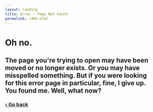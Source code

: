 ```yaml
---
layout: landing
title: Error — Page Not Found
permalink: /404.html
---
```


# Oh no.

## The page you're trying to open may have been moved or no longer exists. Or you may have misspelled something. But if you were looking for this error page in particular, fine, I give up. You found me. Well, what now?

### [&lsaquo; Go back](javascript:history.back())

